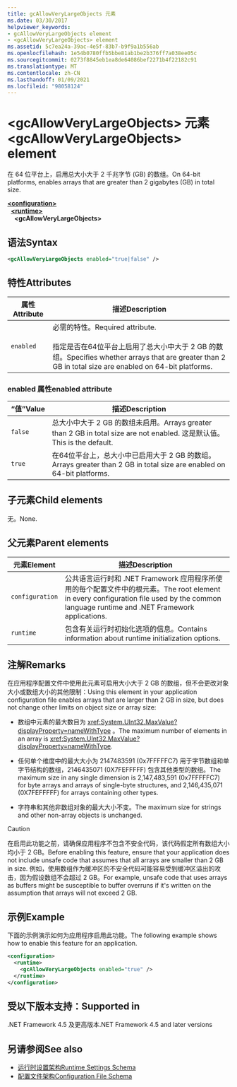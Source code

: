 ```yaml
---
title: gcAllowVeryLargeObjects 元素
ms.date: 03/30/2017
helpviewer_keywords:
- gcAllowVeryLargeObjects element
- <gcAllowVeryLargeObjects> element
ms.assetid: 5c7ea24a-39ac-4e5f-83b7-b9f9a1b556ab
ms.openlocfilehash: 1e54b0780ffb5bbe81ab1be2b376ff7a038ee05c
ms.sourcegitcommit: 0273f8845eb1ea8de64086bef2271b4f22182c91
ms.translationtype: MT
ms.contentlocale: zh-CN
ms.lasthandoff: 01/09/2021
ms.locfileid: "98058124"
---
```

# <a name="gcallowverylargeobjects-element"></a><span data-ttu-id="c96a4-102">\<gcAllowVeryLargeObjects> 元素</span><span class="sxs-lookup"><span data-stu-id="c96a4-102">\<gcAllowVeryLargeObjects> element</span></span>

<span data-ttu-id="c96a4-103">在 64 位平台上，启用总大小大于 2 千兆字节 (GB) 的数组。</span><span class="sxs-lookup"><span data-stu-id="c96a4-103">On 64-bit platforms, enables arrays that are greater than 2 gigabytes (GB) in total size.</span></span>  
  
[**\<configuration>**](../configuration-element.md)\
&nbsp;&nbsp;[**\<runtime>**](runtime-element.md)\
&nbsp;&nbsp;&nbsp;&nbsp;**\<gcAllowVeryLargeObjects>**  
  
## <a name="syntax"></a><span data-ttu-id="c96a4-104">语法</span><span class="sxs-lookup"><span data-stu-id="c96a4-104">Syntax</span></span>  
  
```xml  
<gcAllowVeryLargeObjects enabled="true|false" />  
```  
  
## <a name="attributes"></a><span data-ttu-id="c96a4-105">特性</span><span class="sxs-lookup"><span data-stu-id="c96a4-105">Attributes</span></span>
  
|<span data-ttu-id="c96a4-106">属性</span><span class="sxs-lookup"><span data-stu-id="c96a4-106">Attribute</span></span>|<span data-ttu-id="c96a4-107">描述</span><span class="sxs-lookup"><span data-stu-id="c96a4-107">Description</span></span>|  
|---------------|-----------------|  
|`enabled`|<span data-ttu-id="c96a4-108">必需的特性。</span><span class="sxs-lookup"><span data-stu-id="c96a4-108">Required attribute.</span></span><br /><br /> <span data-ttu-id="c96a4-109">指定是否在64位平台上启用了总大小中大于 2 GB 的数组。</span><span class="sxs-lookup"><span data-stu-id="c96a4-109">Specifies whether arrays that are greater than 2 GB in total size are enabled on 64-bit platforms.</span></span>|  
  
### <a name="enabled-attribute"></a><span data-ttu-id="c96a4-110">enabled 属性</span><span class="sxs-lookup"><span data-stu-id="c96a4-110">enabled attribute</span></span>  
  
|<span data-ttu-id="c96a4-111">“值”</span><span class="sxs-lookup"><span data-stu-id="c96a4-111">Value</span></span>|<span data-ttu-id="c96a4-112">描述</span><span class="sxs-lookup"><span data-stu-id="c96a4-112">Description</span></span>|  
|-----------|-----------------|  
|`false`|<span data-ttu-id="c96a4-113">总大小中大于 2 GB 的数组未启用。</span><span class="sxs-lookup"><span data-stu-id="c96a4-113">Arrays greater than 2 GB in total size are not enabled.</span></span> <span data-ttu-id="c96a4-114">这是默认值。</span><span class="sxs-lookup"><span data-stu-id="c96a4-114">This is the default.</span></span>|  
|`true`|<span data-ttu-id="c96a4-115">在64位平台上，总大小中已启用大于 2 GB 的数组。</span><span class="sxs-lookup"><span data-stu-id="c96a4-115">Arrays greater than 2 GB in total size are enabled on 64-bit platforms.</span></span>|  
  
## <a name="child-elements"></a><span data-ttu-id="c96a4-116">子元素</span><span class="sxs-lookup"><span data-stu-id="c96a4-116">Child elements</span></span>  

<span data-ttu-id="c96a4-117">无。</span><span class="sxs-lookup"><span data-stu-id="c96a4-117">None.</span></span>  
  
## <a name="parent-elements"></a><span data-ttu-id="c96a4-118">父元素</span><span class="sxs-lookup"><span data-stu-id="c96a4-118">Parent elements</span></span>
  
|<span data-ttu-id="c96a4-119">元素</span><span class="sxs-lookup"><span data-stu-id="c96a4-119">Element</span></span>|<span data-ttu-id="c96a4-120">描述</span><span class="sxs-lookup"><span data-stu-id="c96a4-120">Description</span></span>|  
|-------------|-----------------|  
|`configuration`|<span data-ttu-id="c96a4-121">公共语言运行时和 .NET Framework 应用程序所使用的每个配置文件中的根元素。</span><span class="sxs-lookup"><span data-stu-id="c96a4-121">The root element in every configuration file used by the common language runtime and .NET Framework applications.</span></span>|  
|`runtime`|<span data-ttu-id="c96a4-122">包含有关运行时初始化选项的信息。</span><span class="sxs-lookup"><span data-stu-id="c96a4-122">Contains information about runtime initialization options.</span></span>|  
  
## <a name="remarks"></a><span data-ttu-id="c96a4-123">注解</span><span class="sxs-lookup"><span data-stu-id="c96a4-123">Remarks</span></span>  

 <span data-ttu-id="c96a4-124">在应用程序配置文件中使用此元素可启用大小大于 2 GB 的数组，但不会更改对象大小或数组大小的其他限制：</span><span class="sxs-lookup"><span data-stu-id="c96a4-124">Using this element in your application configuration file enables arrays that are larger than 2 GB in size, but does not change other limits on object size or array size:</span></span>  
  
- <span data-ttu-id="c96a4-125">数组中元素的最大数目为 <xref:System.UInt32.MaxValue?displayProperty=nameWithType> 。</span><span class="sxs-lookup"><span data-stu-id="c96a4-125">The maximum number of elements in an array is <xref:System.UInt32.MaxValue?displayProperty=nameWithType>.</span></span>  
  
- <span data-ttu-id="c96a4-126">任何单个维度中的最大大小为 2147483591 (0x7FFFFFC7) 用于字节数组和单字节结构的数组，2146435071 (0X7FEFFFFF) 包含其他类型的数组。</span><span class="sxs-lookup"><span data-stu-id="c96a4-126">The maximum size in any single dimension is 2,147,483,591 (0x7FFFFFC7) for byte arrays and arrays of single-byte structures, and 2,146,435,071 (0X7FEFFFFF) for arrays containing other types.</span></span>  
  
- <span data-ttu-id="c96a4-127">字符串和其他非数组对象的最大大小不变。</span><span class="sxs-lookup"><span data-stu-id="c96a4-127">The maximum size for strings and other non-array objects is unchanged.</span></span>  
  
> [!CAUTION]
> <span data-ttu-id="c96a4-128">在启用此功能之前，请确保应用程序不包含不安全代码，该代码假定所有数组大小均小于 2 GB。</span><span class="sxs-lookup"><span data-stu-id="c96a4-128">Before enabling this feature, ensure that your application does not include unsafe code that assumes that all arrays are smaller than 2 GB in size.</span></span> <span data-ttu-id="c96a4-129">例如，使用数组作为缓冲区的不安全代码可能容易受到缓冲区溢出的攻击，因为假设数组不会超过 2 GB。</span><span class="sxs-lookup"><span data-stu-id="c96a4-129">For example, unsafe code that uses arrays as buffers might be susceptible to buffer overruns if it's written on the assumption that arrays will not exceed 2 GB.</span></span>  
  
## <a name="example"></a><span data-ttu-id="c96a4-130">示例</span><span class="sxs-lookup"><span data-stu-id="c96a4-130">Example</span></span>  

 <span data-ttu-id="c96a4-131">下面的示例演示如何为应用程序启用此功能。</span><span class="sxs-lookup"><span data-stu-id="c96a4-131">The following example shows how to enable this feature for an application.</span></span>  
  
```xml  
<configuration>  
  <runtime>  
    <gcAllowVeryLargeObjects enabled="true" />  
  </runtime>  
</configuration>  
```  
  
## <a name="supported-in"></a><span data-ttu-id="c96a4-132">受以下版本支持：</span><span class="sxs-lookup"><span data-stu-id="c96a4-132">Supported in</span></span>

<span data-ttu-id="c96a4-133">.NET Framework 4.5 及更高版本</span><span class="sxs-lookup"><span data-stu-id="c96a4-133">.NET Framework 4.5 and later versions</span></span>

## <a name="see-also"></a><span data-ttu-id="c96a4-134">另请参阅</span><span class="sxs-lookup"><span data-stu-id="c96a4-134">See also</span></span>

- [<span data-ttu-id="c96a4-135">运行时设置架构</span><span class="sxs-lookup"><span data-stu-id="c96a4-135">Runtime Settings Schema</span></span>](index.md)
- [<span data-ttu-id="c96a4-136">配置文件架构</span><span class="sxs-lookup"><span data-stu-id="c96a4-136">Configuration File Schema</span></span>](../index.md)
